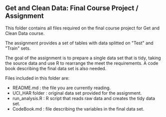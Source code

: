 
## Get and Clean Data: Final Course Project / Assignment

This folder contains all files required on the final course project for Get and Clean Data course.

The assignment provides a set of tables with data splitted on "Test" and "Train" sets. 

The goal of the assignment is to prepare a single data set that is tidy, taking the source data and use R to rearrange the meet the requirements. A code book describing the final data set is also needed.

Files included in this folder are:  

- README.md : the file you are currently reading.  
- UCI_HAR folder : original data set provided for the assignment.  
- run_analysis.R : R script that reads raw data and creates the tidy data set.  
- CodeBook.md : file describing the variables in the final data set.  
